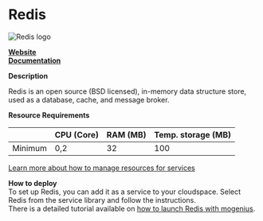 ﻿# Redis

![Redis logo](https://api.mogenius.com/file/id/c82c6465-1a83-4c7c-a874-ab84daa9aaa7)

**[Website](https://redis.io)**  
**[Documentation](https://redis.io/documentation)**  

**Description**

Redis is an open source (BSD licensed), in-memory data structure store, used as a database, cache, and message broker.

**Resource Requirements**

||CPU (Core)|RAM (MB)  |Temp. storage (MB)|
|--|--|--|--|
| Minimum | 0,2 | 32 | 100 |

[Learn more about how to manage resources for services](./../../development/resources.md)

**How to deploy**  
To set up Redis, you can add it as a service to your cloudspace. Select Redis from the service library and follow the instructions.  
There is a detailed tutorial available on [how to launch Redis with mogenius](./../../tutorials/how-to-set-up-redis-in-the-cloud.md).